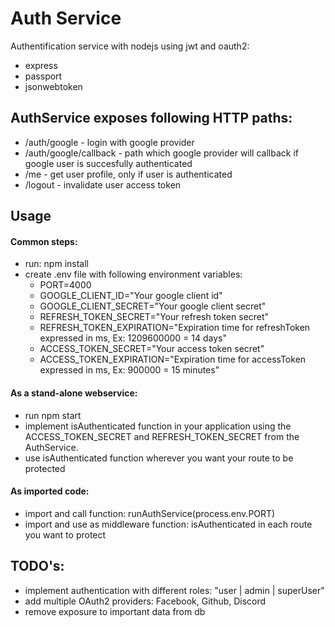 # Auth Service

Authentification service with nodejs using jwt and oauth2:

- express
- passport
- jsonwebtoken

## AuthService exposes following HTTP paths:

- /auth/google - login with google provider
- /auth/google/callback - path which google provider will callback if google user is succesfully authenticated
- /me - get user profile, only if user is authenticated
- /logout - invalidate user access token

## Usage

#### Common steps:

- run: npm install
- create .env file with following environment variables:
  - PORT=4000
  - GOOGLE_CLIENT_ID="Your google client id"
  - GOOGLE_CLIENT_SECRET="Your google client secret"
  - REFRESH_TOKEN_SECRET="Your refresh token secret"
  - REFRESH_TOKEN_EXPIRATION="Expiration time for refreshToken expressed in ms, Ex: 1209600000 = 14 days"
  - ACCESS_TOKEN_SECRET="Your access token secret"
  - ACCESS_TOKEN_EXPIRATION="Expiration time for accessToken expressed in ms, Ex: 900000 = 15 minutes"

#### As a stand-alone webservice:

- run npm start
- implement isAuthenticated function in your application using the ACCESS_TOKEN_SECRET and REFRESH_TOKEN_SECRET from the AuthService.
- use isAuthenticated function wherever you want your route to be protected

#### As imported code:

- import and call function: runAuthService(process.env.PORT)
- import and use as middleware function: isAuthenticated in each route you want to protect

## TODO's:

- implement authentication with different roles: "user | admin | superUser"
- add multiple OAuth2 providers: Facebook, Github, Discord
- remove exposure to important data from db
